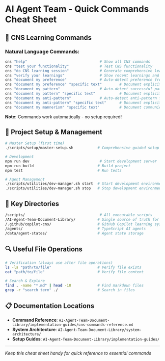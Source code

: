 # AI Agent Team - Quick Commands Cheat Sheet

## 🧠 CNS Learning Commands

### **Natural Language Commands:**
```bash
cns "help"                                 # Show all CNS commands
cns "test your functionality"              # Test CNS functionality
cns "do CNS learning session"              # Generate comprehensive learning report
cns "verify your learnings"                # Show recent learnings and updates
cns "document my preference"               # Auto-detect preference from conversation
cns "document my preference" "specific text"        # Document explicit preference
cns "document my pattern"                  # Auto-detect successful pattern from conversation
cns "document my pattern" "specific text"           # Document explicit pattern
cns "document my anti-pattern"             # Auto-detect anti-pattern from conversation
cns "document my anti-pattern" "specific text"      # Document explicit anti-pattern
cns "document my mannerism" "specific text"         # Document communication style/mannerism
```

**Note:** Commands work automatically - no setup required!

## 🚀 Project Setup & Management
```bash
# Master Setup (first time)
./scripts/setup/master-setup.sh           # Comprehensive guided setup

# Development
npm run dev                                # Start development server
npm run build                             # Build project
npm test                                  # Run tests

# Agent Management
./scripts/utilities/dev-manager.sh start  # Start development environment
./scripts/utilities/dev-manager.sh stop   # Stop development environment
```

## 📁 Key Directories
```bash
/scripts/                                  # All executable scripts
/AI-Agent-Team-Document-Library/          # Single source of truth for docs
/.github/copilot-cns/                     # GitHub Copilot learning system
/agents/                                  # TypeScript AI agents
/data/agent-states/                       # Agent state storage
```

## 🔍 Useful File Operations
```bash
# Verification (always use after file operations)
ls -la "path/to/file"                     # Verify file exists
cat "path/to/file"                        # Verify file content

# Search & Explore
find . -name "*.md" | head -10            # Find markdown files
grep -r "search term" ./                  # Search in files
```

## 📋 Documentation Locations
- **Command Reference**: `AI-Agent-Team-Document-Library/implementation-guides/cns-commands-reference.md`
- **System Architecture**: `AI-Agent-Team-Document-Library/system-architecture/`
- **Setup Guides**: `AI-Agent-Team-Document-Library/implementation-guides/`

---
*Keep this cheat sheet handy for quick reference to essential commands*

